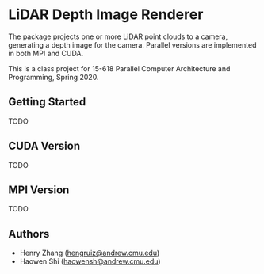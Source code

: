 # LiDAR Depth Image Renderer

The package projects one or more LiDAR point clouds to a camera, generating a
depth image for the camera. Parallel versions are implemented in both MPI and
CUDA.

This is a class project for 15-618 Parallel Computer Architecture and
Programming, Spring 2020.

## Getting Started

TODO

## CUDA Version

TODO

## MPI Version

TODO

## Authors

- Henry Zhang (hengruiz@andrew.cmu.edu)
- Haowen Shi (haowensh@andrew.cmu.edu)
